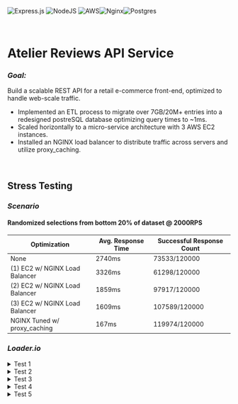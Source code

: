 ![Express.js](https://img.shields.io/badge/express.js-%23404d59.svg?style=for-the-badge&logo=express&logoColor=%2361DAFB) ![NodeJS](https://img.shields.io/badge/node.js-6DA55F?style=for-the-badge&logo=node.js&logoColor=white) ![AWS](https://img.shields.io/badge/AWS-%23FF9900.svg?style=for-the-badge&logo=amazon-aws&logoColor=white)![Nginx](https://img.shields.io/badge/nginx-%23009639.svg?style=for-the-badge&logo=nginx&logoColor=white)![Postgres](https://img.shields.io/badge/postgres-%23316192.svg?style=for-the-badge&logo=postgresql&logoColor=white)

<br>

# Atelier Reviews API Service

### *Goal:*
Build a scalable REST API for a retail e-commerce front-end, optimized to handle web-scale traffic.

- Implemented an ETL process to migrate over 7GB/20M+ entries into a redesigned postreSQL database optimizing query times to ~1ms.
- Scaled horizontally to a micro-service architecture with 3 AWS EC2 instances.
- Installed an NGINX load balancer to distribute traffic across servers and utilize proxy_caching.

<br>

## Stress Testing
### *Scenario*
#### Randomized selections from bottom 20% of dataset @ 2000RPS

| Optimization                      | Avg. Response Time | Successful Response Count |
|-----------------------------------|--------------------|---------------------------|
| None                              | 2740ms             |  73533/120000             |
| (1) EC2 w/ NGINX Load Balancer    | 3326ms             |  61298/120000             |
| (2) EC2 w/ NGINX Load Balancer    | 1859ms             |  97917/120000             |
| (3) EC2 w/ NGINX Load Balancer    | 1609ms             | 107589/120000             |
| NGINX Tuned w/ proxy_caching      | 167ms              | 119974/120000             |

### *Loader.io*

<details>
<summary>Test 1</summary>
<br>
  
![](assets/1.png)
  
</details>

<details>
<summary>Test 2</summary>
<br>
  
![](assets/2.png)
  
</details>

<details>
<summary>Test 3</summary>
<br>
  
![](assets/3.png)
  
</details>

<details>
<summary>Test 4</summary>
<br>
  
![](assets/4.png)
  
</details>

<details>
<summary>Test 5</summary>
<br>
  
![](assets/5.png)
  
</details>
